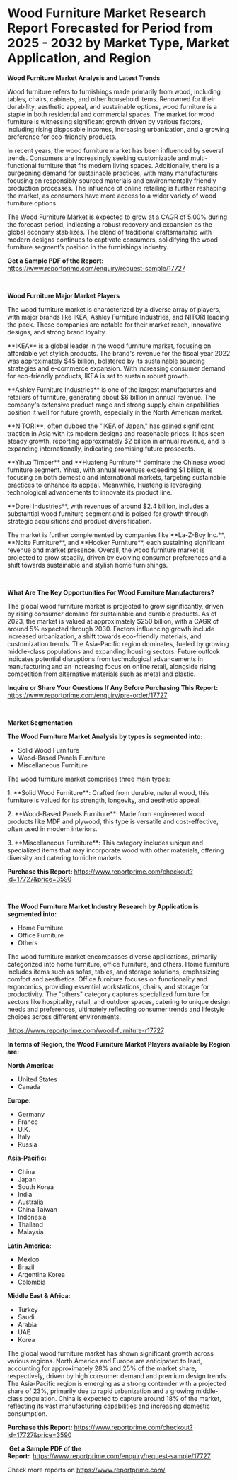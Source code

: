 <p><h1>Wood Furniture Market Research Report Forecasted for Period from 2025 -  2032 by Market Type, Market Application, and Region</h1></p><p><strong>Wood Furniture Market Analysis and Latest Trends</strong></p>
<p><p>Wood furniture refers to furnishings made primarily from wood, including tables, chairs, cabinets, and other household items. Renowned for their durability, aesthetic appeal, and sustainable options, wood furniture is a staple in both residential and commercial spaces. The market for wood furniture is witnessing significant growth driven by various factors, including rising disposable incomes, increasing urbanization, and a growing preference for eco-friendly products.</p><p>In recent years, the wood furniture market has been influenced by several trends. Consumers are increasingly seeking customizable and multi-functional furniture that fits modern living spaces. Additionally, there is a burgeoning demand for sustainable practices, with many manufacturers focusing on responsibly sourced materials and environmentally friendly production processes. The influence of online retailing is further reshaping the market, as consumers have more access to a wider variety of wood furniture options.</p><p>The Wood Furniture Market is expected to grow at a CAGR of 5.00% during the forecast period, indicating a robust recovery and expansion as the global economy stabilizes. The blend of traditional craftsmanship with modern designs continues to captivate consumers, solidifying the wood furniture segment’s position in the furnishings industry.</p></p>
<p><strong>Get a Sample PDF of the Report:&nbsp;</strong> <a href="https://www.reportprime.com/enquiry/request-sample/17727?utm_campaign=3567&utm_medium=2&utm_source=Github&utm_content=ia&utm_term=18032025&utm_id=wood-furniture">https://www.reportprime.com/enquiry/request-sample/17727</a></p>
<p>&nbsp;</p>
<p><strong>Wood Furniture Major Market Players</strong></p>
<p><p>The wood furniture market is characterized by a diverse array of players, with major brands like IKEA, Ashley Furniture Industries, and NITORI leading the pack. These companies are notable for their market reach, innovative designs, and strong brand loyalty.</p><p>**IKEA** is a global leader in the wood furniture market, focusing on affordable yet stylish products. The brand's revenue for the fiscal year 2022 was approximately $45 billion, bolstered by its sustainable sourcing strategies and e-commerce expansion. With increasing consumer demand for eco-friendly products, IKEA is set to sustain robust growth.</p><p>**Ashley Furniture Industries** is one of the largest manufacturers and retailers of furniture, generating about $6 billion in annual revenue. The company's extensive product range and strong supply chain capabilities position it well for future growth, especially in the North American market.</p><p>**NITORI**, often dubbed the "IKEA of Japan," has gained significant traction in Asia with its modern designs and reasonable prices. It has seen steady growth, reporting approximately $2 billion in annual revenue, and is expanding internationally, indicating promising future prospects.</p><p>**Yihua Timber** and **Huafeng Furniture** dominate the Chinese wood furniture segment. Yihua, with annual revenues exceeding $1 billion, is focusing on both domestic and international markets, targeting sustainable practices to enhance its appeal. Meanwhile, Huafeng is leveraging technological advancements to innovate its product line.</p><p>**Dorel Industries**, with revenues of around $2.4 billion, includes a substantial wood furniture segment and is poised for growth through strategic acquisitions and product diversification.</p><p>The market is further complemented by companies like **La-Z-Boy Inc.**, **Nolte Furniture**, and **Hooker Furniture**, each sustaining significant revenue and market presence. Overall, the wood furniture market is projected to grow steadily, driven by evolving consumer preferences and a shift towards sustainable and stylish home furnishings.</p></p>
<p>&nbsp;</p>
<p><strong>What Are The Key Opportunities For Wood Furniture Manufacturers?</strong></p>
<p><p>The global wood furniture market is projected to grow significantly, driven by rising consumer demand for sustainable and durable products. As of 2023, the market is valued at approximately $250 billion, with a CAGR of around 5% expected through 2030. Factors influencing growth include increased urbanization, a shift towards eco-friendly materials, and customization trends. The Asia-Pacific region dominates, fueled by growing middle-class populations and expanding housing sectors. Future outlook indicates potential disruptions from technological advancements in manufacturing and an increasing focus on online retail, alongside rising competition from alternative materials such as metal and plastic.</p></p>
<p><strong>Inquire or Share Your Questions If Any Before Purchasing This Report:</strong> <a href="https://www.reportprime.com/enquiry/pre-order/17727?utm_campaign=3567&utm_medium=2&utm_source=Github&utm_content=ia&utm_term=18032025&utm_id=wood-furniture">https://www.reportprime.com/enquiry/pre-order/17727</a></p>
<p>&nbsp;</p>
<p><strong>Market Segmentation</strong></p>
<p><strong>The Wood Furniture Market Analysis by types is segmented into:</strong></p>
<p><ul><li>Solid Wood Furniture</li><li>Wood-Based Panels Furniture</li><li>Miscellaneous Furniture</li></ul></p>
<p><p>The wood furniture market comprises three main types: </p><p>1. **Solid Wood Furniture**: Crafted from durable, natural wood, this furniture is valued for its strength, longevity, and aesthetic appeal. </p><p>2. **Wood-Based Panels Furniture**: Made from engineered wood products like MDF and plywood, this type is versatile and cost-effective, often used in modern interiors.</p><p>3. **Miscellaneous Furniture**: This category includes unique and specialized items that may incorporate wood with other materials, offering diversity and catering to niche markets.</p></p>
<p><strong>Purchase this Report:&nbsp;</strong><a href="https://www.reportprime.com/checkout?id=17727&price=3590&utm_campaign=3567&utm_medium=2&utm_source=Github&utm_content=ia&utm_term=18032025&utm_id=wood-furniture">https://www.reportprime.com/checkout?id=17727&price=3590</a></p>
<p>&nbsp;</p>
<p><strong>The Wood Furniture Market Industry Research by Application is segmented into:</strong></p>
<p><ul><li>Home Furniture</li><li>Office Furniture</li><li>Others</li></ul></p>
<p><p>The wood furniture market encompasses diverse applications, primarily categorized into home furniture, office furniture, and others. Home furniture includes items such as sofas, tables, and storage solutions, emphasizing comfort and aesthetics. Office furniture focuses on functionality and ergonomics, providing essential workstations, chairs, and storage for productivity. The "others" category captures specialized furniture for sectors like hospitality, retail, and outdoor spaces, catering to unique design needs and preferences, ultimately reflecting consumer trends and lifestyle choices across different environments.</p></p>
<p><a href="https://www.reportprime.com/wood-furniture-r17727?utm_campaign=3567&utm_medium=2&utm_source=Github&utm_content=ia&utm_term=18032025&utm_id=wood-furniture">&nbsp;https://www.reportprime.com/wood-furniture-r17727</a></p>
<p><strong>In terms of Region, the Wood Furniture Market Players available by Region are:</strong></p>
<p>
    <p> <strong> North America: </strong>
        <ul>
            <li>United States</li>
            <li>Canada</li>
        </ul>
        </p> 
    <p> <strong> Europe: </strong>
        <ul>
            <li>Germany</li>
            <li>France</li>
            <li>U.K.</li>
            <li>Italy</li>
            <li>Russia</li>
        </ul>
        </p> 
    <p> <strong> Asia-Pacific: </strong>
        <ul>
            <li>China</li>
            <li>Japan</li>
            <li>South Korea</li>
            <li>India</li>
            <li>Australia</li>
            <li>China Taiwan</li>
            <li>Indonesia</li>
            <li>Thailand</li>
            <li>Malaysia</li>
        </ul>
        </p> 
    <p> <strong> Latin America: </strong>
        <ul>
            <li>Mexico</li>
            <li>Brazil</li>
            <li>Argentina Korea</li>
            <li>Colombia</li>
        </ul>
        </p> 
    <p> <strong> Middle East & Africa: </strong>
        <ul>
            <li>Turkey</li>
            <li>Saudi</li>
            <li>Arabia</li>
            <li>UAE</li>
            <li>Korea</li>
        </ul>
    </p>
    </p>
<p><p>The global wood furniture market has shown significant growth across various regions. North America and Europe are anticipated to lead, accounting for approximately 28% and 25% of the market share, respectively, driven by high consumer demand and premium design trends. The Asia-Pacific region is emerging as a strong contender with a projected share of 23%, primarily due to rapid urbanization and a growing middle-class population. China is expected to capture around 18% of the market, reflecting its vast manufacturing capabilities and increasing domestic consumption.</p></p>
<p><strong>Purchase this Report: </strong><a href="https://www.reportprime.com/checkout?id=17727&price=3590&utm_campaign=3567&utm_medium=2&utm_source=Github&utm_content=ia&utm_term=18032025&utm_id=wood-furniture">https://www.reportprime.com/checkout?id=17727&price=3590</a></p>
<p>&nbsp;<strong>Get a Sample PDF of the Report:&nbsp;&nbsp;</strong><a href="https://www.reportprime.com/enquiry/request-sample/17727?utm_campaign=3567&utm_medium=2&utm_source=Github&utm_content=ia&utm_term=18032025&utm_id=wood-furniture">https://www.reportprime.com/enquiry/request-sample/17727</a></p>
<p><strong></strong></p>
<p>Check more reports on <a href="https://www.reportprime.com/?utm_campaign=3567&utm_medium=2&utm_source=Github&utm_content=ia&utm_term=18032025&utm_id=wood-furniture">https://www.reportprime.com/</a></p>